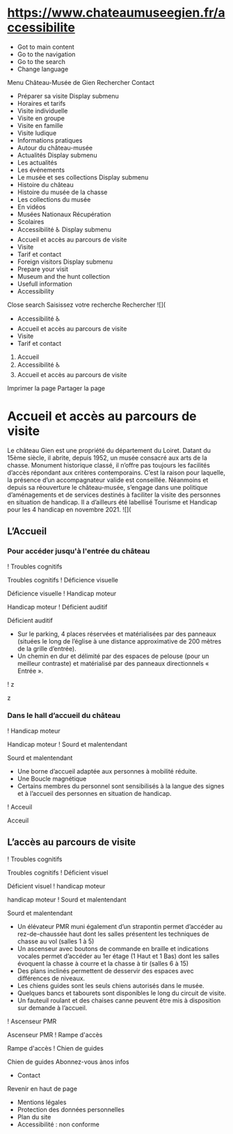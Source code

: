# https://www.chateaumuseegien.fr/accessibilite

* Got to main content
 * Go to the navigation
 * Go to the search
 * Change language

Menu Château-Musée de Gien Rechercher
Contact
 * Préparer sa visite Display submenu
 * Horaires et tarifs
 * Visite individuelle
 * Visite en groupe
 * Visite en famille
 * Visite ludique
 * Informations pratiques
 * Autour du château-musée
 * Actualités Display submenu
 * Les actualités
 * Les événements
 * Le musée et ses collections Display submenu
 * Histoire du château
 * Histoire du musée de la chasse
 * Les collections du musée
 * En vidéos
 * Musées Nationaux Récupération
 * Scolaires
 * Accessibilité ♿ Display submenu
 * Accueil et accès au parcours de visite
 * Visite
 * Tarif et contact
 * Foreign visitors Display submenu
 * Prepare your visit
 * Museum and the hunt collection
 * Usefull information
 * Accessibility

Close search
Saisissez votre recherche Rechercher
![](
 * Accessibilité ♿
 * Accueil et accès au parcours de visite
 * Visite
 * Tarif et contact

 1. Accueil
 2. Accessibilité ♿
 3. Accueil et accès au parcours de visite 

Imprimer la page
Partager la page
# Accueil et accès au parcours de visite
Le château Gien est une propriété du département du Loiret. Datant du 15ème siècle, il abrite, depuis 1952, un musée consacré aux arts de la chasse. Monument historique classé, il n’offre pas toujours les facilités d’accès répondant aux critères contemporains. C’est la raison pour laquelle, la présence d’un accompagnateur valide est conseillée. Néanmoins et depuis sa réouverture le château-musée, s’engage dans une politique d’aménagements et de services destinés à faciliter la visite des personnes en situation de handicap. Il a d’ailleurs été labellisé Tourisme et Handicap pour les 4 handicap en novembre 2021. 
![](
## L’Accueil
### Pour accéder jusqu'à l'entrée du château
! Troubles cognitifs

Troubles cognitifs 
! Déficience visuelle

Déficience visuelle 
! Handicap moteur

Handicap moteur 
! Déficient auditif

Déficient auditif 
 * Sur le parking, 4 places réservées et matérialisées par des panneaux (situées le long de l’église à une distance approximative de 200 mètres de la grille d’entrée).
 * Un chemin en dur et délimité par des espaces de pelouse (pour un meilleur contraste) et matérialisé par des panneaux directionnels « Entrée ».

! z

z 
### Dans le hall d’accueil du château
! Handicap moteur

Handicap moteur 
! Sourd et malentendant 

Sourd et malentendant 
 * Une borne d’accueil adaptée aux personnes à mobilité réduite.
 * Une Boucle magnétique
 * Certains membres du personnel sont sensibilisés à la langue des signes et à l’accueil des personnes en situation de handicap.

! Acceuil

Acceuil 
## L’accès au parcours de visite 
! Troubles cognitifs

Troubles cognitifs 
! Déficient visuel

Déficient visuel 
! handicap moteur

handicap moteur 
! Sourd et malentendant

Sourd et malentendant 
 * Un élévateur PMR muni également d’un strapontin permet d’accéder au rez-de-chaussée haut dont les salles présentent les techniques de chasse au vol (salles 1 à 5)
 * Un ascenseur avec boutons de commande en braille et indications vocales permet d’accéder au 1er étage (1 Haut et 1 Bas) dont les salles évoquent la chasse à courre et la chasse à tir (salles 6 à 15)
 * Des plans inclinés permettent de desservir des espaces avec différences de niveaux. 
 * Les chiens guides sont les seuls chiens autorisés dans le musée.
 * Quelques bancs et tabourets sont disponibles le long du circuit de visite.
 * Un fauteuil roulant et des chaises canne peuvent être mis à disposition sur demande à l’accueil.

! Ascenseur PMR

Ascenseur PMR 
! Rampe d'accès

Rampe d'accès 
! Chien de guides 

Chien de guides 
Abonnez-vous ànos infos
 * Contact

Revenir en haut de page
 * Mentions légales
 * Protection des données personnelles
 * Plan du site
 * Accessibilité : non conforme
